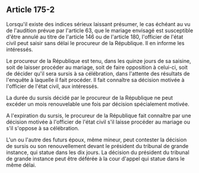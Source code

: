 Article 175-2
----
Lorsqu'il existe des indices sérieux laissant présumer, le cas échéant au vu de
l'audition prévue par l'article 63, que le mariage envisagé est susceptible
d'être annulé au titre de l'article 146 ou de l'article 180, l'officier de
l'état civil peut saisir sans délai le procureur de la République. Il en informe
les intéressés.

Le procureur de la République est tenu, dans les quinze jours de sa saisine,
soit de laisser procéder au mariage, soit de faire opposition à celui-ci, soit
de décider qu'il sera sursis à sa célébration, dans l'attente des résultats de
l'enquête à laquelle il fait procéder. Il fait connaître sa décision motivée à
l'officier de l'état civil, aux intéressés.

La durée du sursis décidé par le procureur de la République ne peut excéder un
mois renouvelable une fois par décision spécialement motivée.

A l'expiration du sursis, le procureur de la République fait connaître par une
décision motivée à l'officier de l'état civil s'il laisse procéder au mariage ou
s'il s'oppose à sa célébration.

L'un ou l'autre des futurs époux, même mineur, peut contester la décision de
sursis ou son renouvellement devant le président du tribunal de grande instance,
qui statue dans les dix jours. La décision du président du tribunal de grande
instance peut être déférée à la cour d'appel qui statue dans le même délai.
